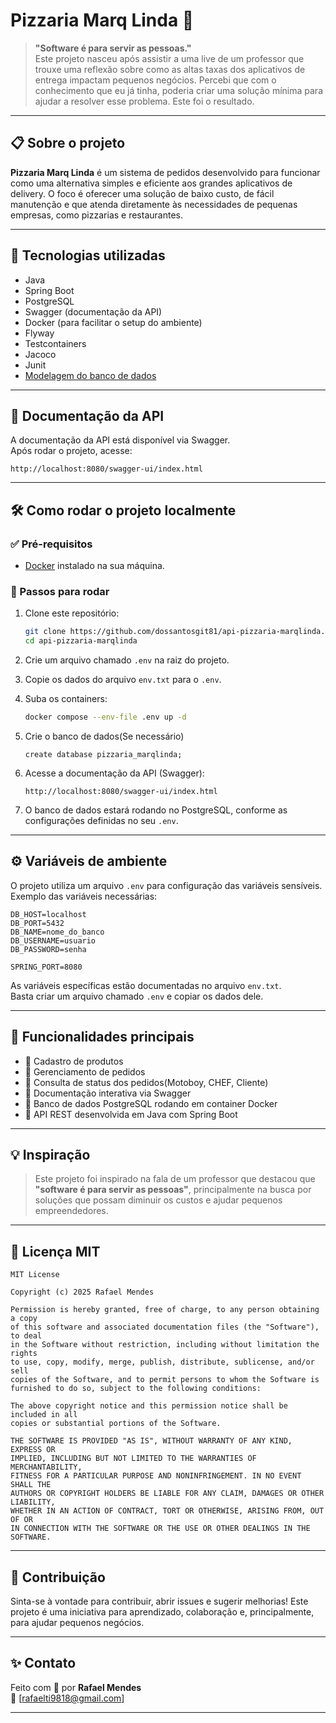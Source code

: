 
# Pizzaria Marq Linda 🍕

> **"Software é para servir as pessoas."**  
Este projeto nasceu após assistir a uma live de um professor que trouxe uma reflexão sobre como as altas taxas dos aplicativos de entrega impactam pequenos negócios. Percebi que com o conhecimento que eu já tinha, poderia criar uma solução mínima para ajudar a resolver esse problema. Este foi o resultado.

---

## 📋 Sobre o projeto

**Pizzaria Marq Linda** é um sistema de pedidos desenvolvido para funcionar como uma alternativa simples e eficiente aos grandes aplicativos de delivery. O foco é oferecer uma solução de baixo custo, de fácil manutenção e que atenda diretamente às necessidades de pequenas empresas, como pizzarias e restaurantes.

---

## 🚀 Tecnologias utilizadas

- Java
- Spring Boot
- PostgreSQL
- Swagger (documentação da API)
- Docker (para facilitar o setup do ambiente)
- Flyway
- Testcontainers
- Jacoco
- Junit
-  [Modelagem do  banco de dados](https://drive.google.com/file/d/1Y18QDkaBZ95L9rDoasHtd-RwClV3Lzm5/view) 

---

## 📑 Documentação da API

A documentação da API está disponível via Swagger.  
Após rodar o projeto, acesse:

```
http://localhost:8080/swagger-ui/index.html
```

---

## 🛠️ Como rodar o projeto localmente

### ✅ Pré-requisitos

- [Docker](https://www.docker.com/) instalado na sua máquina.

### 🚧 Passos para rodar

1. Clone este repositório:
   ```bash
   git clone https://github.com/dossantosgit81/api-pizzaria-marqlinda.git
   cd api-pizzaria-marqlinda
   ```

2. Crie um arquivo chamado `.env` na raiz do projeto.

3. Copie os dados do arquivo `env.txt` para o `.env`.

4. Suba os containers:
   ```bash
   docker compose --env-file .env up -d
   ```

5. Crie o banco de dados(Se necessário)
    ```
    create database pizzaria_marqlinda;
   ```
6. Acesse a documentação da API (Swagger):
   ```
   http://localhost:8080/swagger-ui/index.html
   ```

6. O banco de dados estará rodando no PostgreSQL, conforme as configurações definidas no seu `.env`.

---

## ⚙️ Variáveis de ambiente

O projeto utiliza um arquivo `.env` para configuração das variáveis sensíveis.  
Exemplo das variáveis necessárias:

```env
DB_HOST=localhost
DB_PORT=5432
DB_NAME=nome_do_banco
DB_USERNAME=usuario
DB_PASSWORD=senha

SPRING_PORT=8080
```

As variáveis específicas estão documentadas no arquivo `env.txt`.  
Basta criar um arquivo chamado `.env` e copiar os dados dele.

---

## 🧠 Funcionalidades principais

- 🔸 Cadastro de produtos
- 🔸 Gerenciamento de pedidos
- 🔸 Consulta de status dos pedidos(Motoboy, CHEF, Cliente)
- 🔸 Documentação interativa via Swagger
- 🔸 Banco de dados PostgreSQL rodando em container Docker
- 🔸 API REST desenvolvida em Java com Spring Boot

---

## 💡 Inspiração

> Este projeto foi inspirado na fala de um professor que destacou que **"software é para servir as pessoas"**, principalmente na busca por soluções que possam diminuir os custos e ajudar pequenos empreendedores.

---

## 📜 Licença MIT

```
MIT License

Copyright (c) 2025 Rafael Mendes

Permission is hereby granted, free of charge, to any person obtaining a copy
of this software and associated documentation files (the "Software"), to deal
in the Software without restriction, including without limitation the rights
to use, copy, modify, merge, publish, distribute, sublicense, and/or sell
copies of the Software, and to permit persons to whom the Software is
furnished to do so, subject to the following conditions:

The above copyright notice and this permission notice shall be included in all
copies or substantial portions of the Software.

THE SOFTWARE IS PROVIDED "AS IS", WITHOUT WARRANTY OF ANY KIND, EXPRESS OR
IMPLIED, INCLUDING BUT NOT LIMITED TO THE WARRANTIES OF MERCHANTABILITY,
FITNESS FOR A PARTICULAR PURPOSE AND NONINFRINGEMENT. IN NO EVENT SHALL THE
AUTHORS OR COPYRIGHT HOLDERS BE LIABLE FOR ANY CLAIM, DAMAGES OR OTHER
LIABILITY,
WHETHER IN AN ACTION OF CONTRACT, TORT OR OTHERWISE, ARISING FROM, OUT OF OR
IN CONNECTION WITH THE SOFTWARE OR THE USE OR OTHER DEALINGS IN THE SOFTWARE.
```

---

## 🙌 Contribuição

Sinta-se à vontade para contribuir, abrir issues e sugerir melhorias! Este projeto é uma iniciativa para aprendizado, colaboração e, principalmente, para ajudar pequenos negócios.

---

## ✨ Contato

Feito com 💖 por **Rafael Mendes**  
📧 [rafaelti9818@gmail.com] 

---
